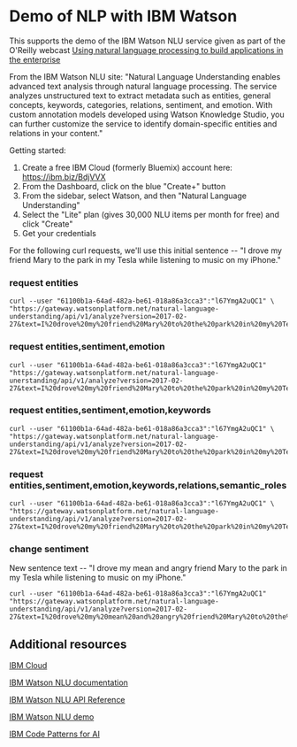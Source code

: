 # Demo of NLP with IBM Watson

This supports the demo of the IBM Watson NLU service given as part of the O'Reilly webcast [Using natural language processing to build applications in the enterprise](http://www.oreilly.com/pub/e/3919)

From the IBM Watson NLU site:
"Natural Language Understanding enables advanced text analysis through natural language processing. The service analyzes unstructured text to extract metadata such as entities, general concepts, keywords, categories, relations, sentiment, and emotion. With custom annotation models developed using Watson Knowledge Studio, you can further customize the service to identify domain-specific entities and relations in your content."

Getting started: 

1. Create a free IBM Cloud (formerly Bluemix) account here: https://ibm.biz/BdjVVX
2. From the Dashboard, click on the blue "Create+" button
3. From the sidebar, select Watson, and then "Natural Language Understanding"
4. Select the "Lite" plan (gives 30,000 NLU items per month for free) and click "Create"
5. Get your credentials


For the following curl requests, we'll use this initial sentence -- "I drove my friend Mary to the park in my Tesla while listening to music on my iPhone."

### request entities
```shell
curl --user "61100b1a-64ad-482a-be61-018a86a3cca3":"l67YmgA2uQC1" \
"https://gateway.watsonplatform.net/natural-language-understanding/api/v1/analyze?version=2017-02-27&text=I%20drove%20my%20friend%20Mary%20to%20the%20park%20in%20my%20Tesla%20while%20listening%20to%20music%20on%20my%20iPhone.&features=entities"
```

### request entities,sentiment,emotion
```
curl --user "61100b1a-64ad-482a-be61-018a86a3cca3":"l67YmgA2uQC1" "https://gateway.watsonplatform.net/natural-language-unerstanding/api/v1/analyze?version=2017-02-27&text=I%20drove%20my%20friend%20Mary%20to%20the%20park%20in%20my%20Tesla%20while%20listening%20to%20music%20on%20my%20iPhone.&features=entities,sentiment,emotion"
```

### request entities,sentiment,emotion,keywords
```
curl --user "61100b1a-64ad-482a-be61-018a86a3cca3":"l67YmgA2uQC1" \
"https://gateway.watsonplatform.net/natural-language-understanding/api/v1/analyze?version=2017-02-27&text=I%20drove%20my%20friend%20Mary%20to%20the%20park%20in%20my%20Tesla%20while%20listening%20to%20music%20on%20my%20iPhone.&features=entities,sentiment,emotion,keywords"
```

### request entities,sentiment,emotion,keywords,relations,semantic_roles
```
curl --user "61100b1a-64ad-482a-be61-018a86a3cca3":"l67YmgA2uQC1" \
"https://gateway.watsonplatform.net/natural-language-understanding/api/v1/analyze?version=2017-02-27&text=I%20drove%20my%20friend%20Mary%20to%20the%20park%20in%20my%20Tesla%20while%20listening%20to%20music%20on%20my%20iPhone.&features=entities,sentiment,emotion,keywords,relations,semantic_roles"
```

### change sentiment
New sentence text -- "I drove my mean and angry friend Mary to the park in my Tesla while listening to music on my iPhone."
```
curl --user "61100b1a-64ad-482a-be61-018a86a3cca3":"l67YmgA2uQC1" "https://gateway.watsonplatform.net/natural-language-understanding/api/v1/analyze?version=2017-02-27&text=I%20drove%20my%20mean%20and%20angry%20friend%20Mary%20to%20the%20park%20in%20my%20Tesla%20while%20listening%20to%20music%20on%20my%20iPhone.&features=entities,sentiment,emotion"
```

## Additional resources
[IBM Cloud](https://ibm.biz/BdjVVX)

[IBM Watson NLU documentation](https://console.bluemix.net/docs/services/natural-language-understanding/getting-started.html#getting-started-tutorial)

[IBM Watson NLU API Reference](https://www.ibm.com/watson/developercloud/natural-language-understanding/api/v1/)

[IBM Watson NLU demo](https://natural-language-understanding-demo.mybluemix.net/)

[IBM Code Patterns for AI](https://developer.ibm.com/code/technologies/artificial-intelligence/)
